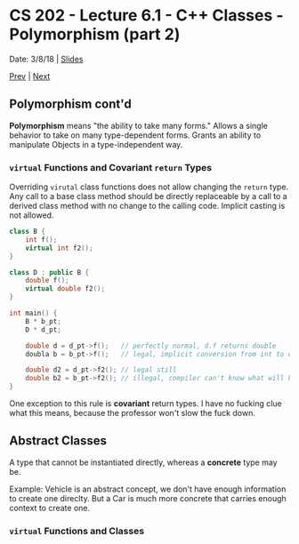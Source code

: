 # CS 202 - Lecture 6.1 - C++ Classes - Polymorphism (part 2)
Date: 3/8/18 | [Slides](../CS202_Lecture14_[C++_Classes-Polymorphism_(Pt.2)]_03.08.pdf)

[Prev](./lecture_6_0.md) | [Next](./lecture_7_0.md)


## Polymorphism cont'd
**Polymorphism** means "the ability to take many forms." Allows a single
behavior to take on many type-dependent forms. Grants an ability to
manipulate Objects in a type-independent way.

### `virtual` Functions and Covariant `return` Types
Overriding `virutal` class functions does not allow changing the
`return` type. Any call to a base class method should be directly
replaceable by a call to a derived class method with no change to the
calling code. Implicit casting is not allowed.

```cpp
class B {
    int f();
    virtual int f2();
}

class D : public B {
    double f();
    virtual double f2();
}

int main() {
    B * b_pt;
    D * d_pt;

    double d = d_pt->f();   // perfectly normal, d.f returns double
    doubla b = b_pt->f();   // legal, implicit conversion from int to double

    double d2 = d_pt->f2(); // legal still
    double b2 = b_pt->f2(); // illegal, compiler can't know what will be returned
}
```

One exception to this rule is **covariant** return types. I have no
fucking clue what this means, because the professor won't slow the fuck
down.

## Abstract Classes
A type that cannot be instantiated directly, whereas a **concrete** type
may be.

Example: Vehicle is an abstract concept, we don't have enough information
to create one direclty. But a Car is much more concrete that carries
enough context to create one.

### `virtual` Functions and Classes
